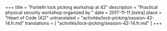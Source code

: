 +++
title = "Fortieth lock picking workshop at 42"
description = "Practical physical security workshop organized by "
date = 2017-11-11
[extra]
place = "Heart of Code (42)"
untranslated = "activités/lock-picking/session-42-14.fr.md"
translations = [
    "activités/lock-picking/session-42-14.fr.md"
]
+++
